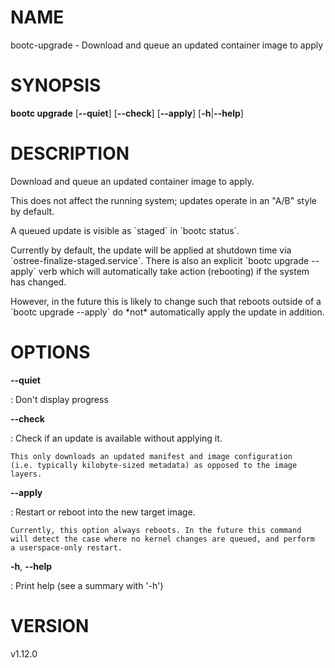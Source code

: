 # NAME

bootc-upgrade - Download and queue an updated container image to apply

# SYNOPSIS

**bootc upgrade** \[**\--quiet**\] \[**\--check**\] \[**\--apply**\]
\[**-h**\|**\--help**\]

# DESCRIPTION

Download and queue an updated container image to apply.

This does not affect the running system; updates operate in an \"A/B\"
style by default.

A queued update is visible as \`staged\` in \`bootc status\`.

Currently by default, the update will be applied at shutdown time via
\`ostree-finalize-staged.service\`. There is also an explicit \`bootc
upgrade \--apply\` verb which will automatically take action (rebooting)
if the system has changed.

However, in the future this is likely to change such that reboots
outside of a \`bootc upgrade \--apply\` do \*not\* automatically apply
the update in addition.

# OPTIONS

**\--quiet**

:   Don\'t display progress

**\--check**

:   Check if an update is available without applying it.

    This only downloads an updated manifest and image configuration
    (i.e. typically kilobyte-sized metadata) as opposed to the image
    layers.

**\--apply**

:   Restart or reboot into the new target image.

    Currently, this option always reboots. In the future this command
    will detect the case where no kernel changes are queued, and perform
    a userspace-only restart.

**-h**, **\--help**

:   Print help (see a summary with \'-h\')

# VERSION

v1.12.0

